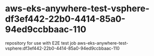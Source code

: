 # aws-eks-anywhere-test-vsphere-df3ef442-22b0-4414-85a0-94ed9ccbbaac-110
repository for use with E2E test job aws-eks-anywhere-test-vsphere:df3ef442-22b0-4414-85a0-94ed9ccbbaac-110
